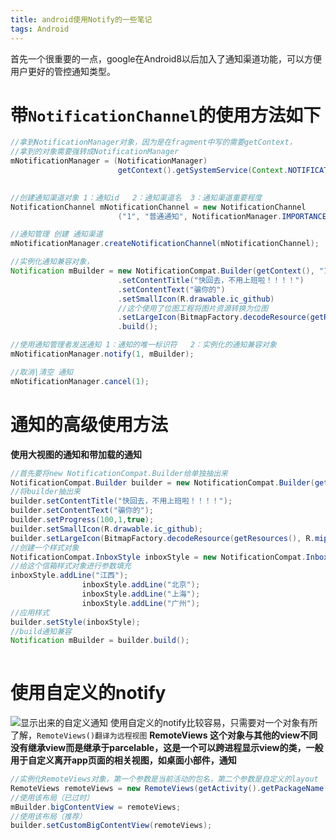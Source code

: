 ```yaml
---
title: android使用Notify的一些笔记
tags: Android
---
```




首先一个很重要的一点，google在Android8以后加入了通知渠道功能，可以方便用户更好的管控通知类型。

# **带`NotificationChannel`的使用方法如下**

```java
//拿到NotificationManager对象，因为是在fragment中写的需要getContext，
//拿到的对象需要强转成NotificationManager
mNotificationManager = (NotificationManager)
                        getContext().getSystemService(Context.NOTIFICATION_SERVICE);
                       
```

```java
//创建通知渠道对象 1：通知id 	2：通知渠道名	 3：通知渠道重要程度
NotificationChannel mNotificationChannel = new NotificationChannel
                        ("1", "普通通知", NotificationManager.IMPORTANCE_HIGH);
```

```java
//通知管理 创建 通知渠道
mNotificationManager.createNotificationChannel(mNotificationChannel);
```
```java
//实例化通知兼容对象，
Notification mBuilder = new NotificationCompat.Builder(getContext(), "1")
                        .setContentTitle("快回去，不用上班啦！！！！")
                        .setContentText("骗你的")
                        .setSmallIcon(R.drawable.ic_github)
                        //这个使用了位图工程将图片资源转换为位图
                        .setLargeIcon(BitmapFactory.decodeResource(getResources(), R.mipmap.ic_notify))
                        .build();
```
```java
//使用通知管理者发送通知 1：通知的唯一标识符   2：实例化的通知兼容对象
mNotificationManager.notify(1, mBuilder);
```
```java
//取消|清空 通知
mNotificationManager.cancel(1);
```

# 通知的高级使用方法
**使用大视图的通知和带加载的通知**
```java
//首先要将new NotificationCompat.Builder给单独抽出来
NotificationCompat.Builder builder = new NotificationCompat.Builder(getContext(), "1");
//将builder抽出来
builder.setContentTitle("快回去，不用上班啦！！！！");
builder.setContentText("骗你的");
builder.setProgress(100,1,true);
builder.setSmallIcon(R.drawable.ic_github);
builder.setLargeIcon(BitmapFactory.decodeResource(getResources(), R.mipmap.ic_notify));                
//创建一个样式对象
NotificationCompat.InboxStyle inboxStyle = new NotificationCompat.InboxStyle();
//给这个信箱样式对象进行参数填充
inboxStyle.addLine("江西");
                inboxStyle.addLine("北京");
                inboxStyle.addLine("上海");
                inboxStyle.addLine("广州");        
//应用样式    
builder.setStyle(inboxStyle);       
//build通知兼容
Notification mBuilder = builder.build();
     
```
# 使用自定义的notify
![显示出来的自定义通知](phcbest.github.io\_posts\2020-08-15-android使用Notify的一些笔记.assets\20200615233210489.png)
使用自定义的notify比较容易，只需要对一个对象有所了解，`RemoteViews()翻译为远程视图`
**RemoteViews 这个对象与其他的view不同没有继承view而是继承于parcelable，这是一个可以跨进程显示view的类，一般用于自定义离开app页面的相关视图，如桌面小部件，通知**

```java
//实例化RemoteViews对象，第一个参数是当前活动的包名，第二个参数是自定义的layout
RemoteViews remoteViews = new RemoteViews(getActivity().getPackageName(), R.layout.notify);
//使用该布局（已过时）
mBuilder.bigContentView = remoteViews;
//使用该布局（推荐）
builder.setCustomBigContentView(remoteViews);
```
